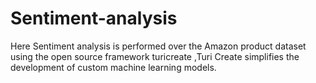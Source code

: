 # Sentiment-analysis
Here Sentiment analysis is performed over the Amazon product dataset using the open source framework turicreate ,Turi Create simplifies the development of custom machine learning models.

